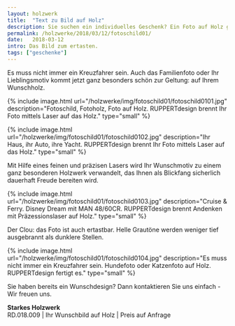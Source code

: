 ```yaml
---
layout: holzwerk
title:  "Text zu Bild auf Holz"
description: Sie suchen ein individuelles Geschenk? Ein Foto auf Holz gebrannt ist etwas besonderes. 
permalink: /holzwerke/2018/03/12/fotoschild01/
date:   2018-03-12
intro: Das Bild zum ertasten.
tags: ["geschenke"]
---
```


Es muss nicht immer ein Kreuzfahrer sein. 
Auch das Familienfoto oder Ihr Lieblingsmotiv kommt jetzt ganz besonders schön zur Geltung: auf Ihrem Wunschholz. 


{% include image.html url="/holzwerke/img/fotoschild01/fotoschild0101.jpg" description="Fotoschild, Fotoholz, Foto auf Holz. RUPPERTdesign brennt Ihr Foto mittels Laser auf das Holz." type="small" %}

{% include image.html url="/holzwerke/img/fotoschild01/fotoschild0102.jpg" description="Ihr Haus, ihr Auto, ihre Yacht.  RUPPERTdesign brennt Ihr Foto mittels Laser auf das Holz." type="small" %}


Mit Hilfe eines feinen und präzisen Lasers wird Ihr Wunschmotiv zu einem ganz besonderen Holzwerk verwandelt, 
das Ihnen als Blickfang sicherlich dauerhaft Freude bereiten wird. 


{% include image.html url="/holzwerke/img/fotoschild01/fotoschild0103.jpg" description="Cruise & Ferry. Disney Dream mit MAN 48/60CR. RUPPERTdesign brennt Andenken mit Präzessionslaser auf Holz." type="small" %}


Der Clou: das Foto ist auch ertastbar. 
Helle Grautöne werden weniger tief ausgebrannt als dunklere Stellen.

{% include image.html url="/holzwerke/img/fotoschild01/fotoschild0104.jpg" description="Es muss nicht immer ein Kreuzfahrer sein. Hundefoto oder Katzenfoto auf Holz. RUPPERTdesign fertigt es." type="small" %}



Sie haben bereits ein Wunschdesign? Dann kontaktieren Sie uns einfach - Wir freuen uns. 


**Starkes Holzwerk**    
RD.018.009  \|  Ihr Wunschbild auf Holz  \|  Preis auf Anfrage
	
